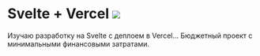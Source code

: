 
<h1>
    Svelte + Vercel
    <img src="https://img.shields.io/badge/0.1.0-green">
</h1> 

Изучаю разработку на Svelte с деплоем в Vercel... Бюджетный проект с минимальными финансовыми затратами.